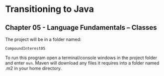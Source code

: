 # Transitioning to Java
## Chapter 05 - Language Fundamentals – Classes

The project will be in a folder named:

    CompoundInterest05

To run this program open a terminal/console windows in the project folder and enter `mvn`. Maven will download any files it requires into a folder named .m2 in your home directory.